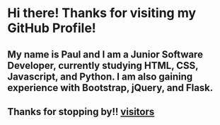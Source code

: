 # Hi there! Thanks for visiting my GitHub Profile!

## My name is Paul and I am a Junior Software Developer, currently studying HTML, CSS, Javascript, and Python. I am also gaining experience with Bootstrap, jQuery, and Flask. 


## Thanks for stopping by!! [visitors](https://visitor-badge.glitch.me/badge?page_id=${paulvmking}.${paulvmking})


